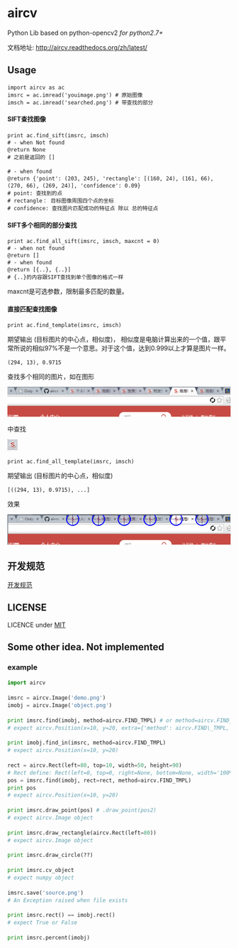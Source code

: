 aircv
=====
Python Lib based on python-opencv2 *for python2.7+*

文档地址: <http://aircv.readthedocs.org/zh/latest/>

## Usage

    import aircv as ac
    imsrc = ac.imread('youimage.png') # 原始图像
    imsch = ac.imread('searched.png') # 带查找的部分

#### SIFT查找图像

    print ac.find_sift(imsrc, imsch)
    # - when Not found
    @return None 
    # 之前是返回的 []
    
    # - when found
    @return {'point': (203, 245), 'rectangle': [(160, 24), (161, 66), (270, 66), (269, 24)], 'confidence': 0.09}
    # point: 查找到的点
    # rectangle： 目标图像周围四个点的坐标
    # confidence: 查找图片匹配成功的特征点 除以 总的特征点
    

#### SIFT多个相同的部分查找

    print ac.find_all_sift(imsrc, imsch, maxcnt = 0)
    # - when not found
    @return []
    # - when found
    @return [{..}, {..}]
    # {..}的内容跟SIFT查找到单个图像的格式一样

maxcnt是可选参数，限制最多匹配的数量。

#### 直接匹配查找图像

    print ac.find_template(imsrc, imsch)

期望输出 (目标图片的中心点，相似度)， 相似度是电脑计算出来的一个值，跟平常所说的相似97%不是一个意思。对于这个值，达到0.999以上才算是图片一样。

    (294, 13), 0.9715

查找多个相同的图片，如在图形

![template1](testdata/2s.png)

中查找

![template2](testdata/2t.png)

    print ac.find_all_template(imsrc, imsch)

期望输出 (目标图片的中心点，相似度)

    [((294, 13), 0.9715), ...]

效果

![2res](testdata/2res.png)

## 开发规范
[开发规范](docs/DEVELOPEMNT.md)

## LICENSE
LICENCE under [MIT](LICENSE)

## Some other idea. Not implemented

### example
```python
import aircv

imsrc = aircv.Image('demo.png')
imobj = aircv.Image('object.png')

print imsrc.find(imobj, method=aircv.FIND_TMPL) # or method=aircv.FIND_SIFT
# expect aircv.Position(x=10, y=20, extra={'method': aircv.FIND\_TMPL, 'result': 0.98})

print imobj.find_in(imsrc, method=aircv.FIND_TMPL)
# expect aircv.Position(x=10, y=20)

rect = aircv.Rect(left=80, top=10, width=50, height=90)
# Rect define: Rect(left=0, top=0, right=None, bottom=None, width='100%', height='100%')
pos = imsrc.find(imobj, rect=rect, method=aircv.FIND_TMPL)
print pos
# expect aircv.Position(x=10, y=20)

print imsrc.draw_point(pos) # .draw_point(pos2)
# expect aircv.Image object

print imsrc.draw_rectangle(aircv.Rect(left=80))
# expect aircv.Image object

print imsrc.draw_circle(??)

print imsrc.cv_object
# expect numpy object

imsrc.save('source.png')
# An Exception raised when file exists

print imsrc.rect() == imobj.rect()
# expect True or False

print imsrc.percent(imobj)
```
